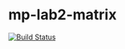 # mp-lab2-matrix
[![Build Status](https://travis-ci.org/VitulinIvan/mp-lab2-matrix.svg?branch=main)](https://travis-ci.org/VitulinIvan/mp-lab2-matrix)